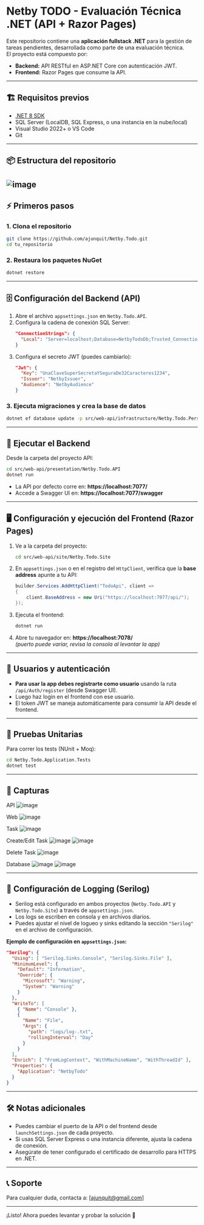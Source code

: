 
# Netby TODO - Evaluación Técnica .NET (API + Razor Pages)

Este repositorio contiene una **aplicación fullstack .NET** para la gestión de tareas pendientes, desarrollada como parte de una evaluación técnica.  
El proyecto está compuesto por:
- **Backend:** API RESTful en ASP.NET Core con autenticación JWT.
- **Frontend:** Razor Pages que consume la API.

---

## 🏗️ **Requisitos previos**

- [.NET 8 SDK](https://dotnet.microsoft.com/download/dotnet/8.0)
- SQL Server (LocalDB, SQL Express, o una instancia en la nube/local)
- Visual Studio 2022+ o VS Code
- Git

---

## 📦 **Estructura del repositorio**
![image](https://github.com/user-attachments/assets/17f67543-9b75-4f9b-91d2-2d9aeff62760)
---

## ⚡ **Primeros pasos**

### 1. Clona el repositorio

```bash
git clone https://github.com/ajunquit/Netby.Todo.git
cd tu_repositorio
```

### 2. Restaura los paquetes NuGet

```bash
dotnet restore
```

---

## 🗄️ **Configuración del Backend (API)**

1. Abre el archivo `appsettings.json` en `Netby.Todo.API`.
2. Configura la cadena de conexión SQL Server:
   ```json
   "ConnectionStrings": {
     "Local": "Server=localhost;Database=NetbyTodoDb;Trusted_Connection=True;TrustServerCertificate=True;"
   }
   ```
3. Configura el secreto JWT (puedes cambiarlo):
   ```json
   "Jwt": {
     "Key": "UnaClaveSuperSecretaYSeguraDe32Caracteres1234",
     "Issuer": "NetbyIssuer",
     "Audience": "NetbyAudience"
   }
   ```

### 3. Ejecuta migraciones y crea la base de datos

```bash
dotnet ef database update -p src/web-api/infrastructure/Netby.Todo.Persistence -s src/web-api/presentation/Netby.Todo.API
```

---

## 🚀 **Ejecutar el Backend**

Desde la carpeta del proyecto API:

```bash
cd src/web-api/presentation/Netby.Todo.API
dotnet run
```
- La API por defecto corre en: **https://localhost:7077/**
- Accede a Swagger UI en: **https://localhost:7077/swagger**

---

## 🖥️ **Configuración y ejecución del Frontend (Razor Pages)**

1. Ve a la carpeta del proyecto:
   ```bash
   cd src/web-api/site/Netby.Todo.Site
   ```

2. En `appsettings.json` o en el registro del `HttpClient`, verifica que la **base address** apunte a tu API:
   ```csharp
   builder.Services.AddHttpClient("TodoApi", client =>
   {
       client.BaseAddress = new Uri("https://localhost:7077/api/");
   });
   ```

3. Ejecuta el frontend:

   ```bash
   dotnet run
   ```

4. Abre tu navegador en: **https://localhost:7078/**  
   *(puerto puede variar, revisa la consola al levantar la app)*

---

## 🔐 **Usuarios y autenticación**

- **Para usar la app debes registrarte como usuario** usando la ruta `/api/Auth/register` (desde Swagger UI).
- Luego haz login en el frontend con ese usuario.
- El token JWT se maneja automáticamente para consumir la API desde el frontend.

---

## 🧪 **Pruebas Unitarias**

Para correr los tests (NUnit + Moq):

```bash
cd Netby.Todo.Application.Tests
dotnet test
```

---

## 📸 **Capturas**
API
![image](https://github.com/user-attachments/assets/df927f94-471c-4664-aa3c-014f26548f66)

Web
![image](https://github.com/user-attachments/assets/6a7de2c7-5f68-4869-bb3d-374b2b62f5fe)

Task
![image](https://github.com/user-attachments/assets/5986adeb-8e5c-4e81-b0a7-561157262d8e)

Create/Edit Task
![image](https://github.com/user-attachments/assets/cf1ea3b9-cfe4-410a-aaad-87e8b8df3bde)
![image](https://github.com/user-attachments/assets/a4ea9fab-6497-4d49-b71c-ffb35b737e73)


Delete Task
![image](https://github.com/user-attachments/assets/529edb5e-eede-4925-9e67-d51d84a87b87)

Database
![image](https://github.com/user-attachments/assets/7678a11e-3305-4309-a623-b89fad115e30)
![image](https://github.com/user-attachments/assets/25f73c4e-a300-4207-9fc2-b1a39813772f)

---

## 📝 **Configuración de Logging (Serilog)**

- Serilog está configurado en ambos proyectos (`Netby.Todo.API` y `Netby.Todo.Site`) a través de `appsettings.json`.
- Los logs se escriben en consola y en archivos diarios.
- Puedes ajustar el nivel de logueo y sinks editando la sección `"Serilog"` en el archivo de configuración.

**Ejemplo de configuración en `appsettings.json`:**

```json
"Serilog": {
  "Using": [ "Serilog.Sinks.Console", "Serilog.Sinks.File" ],
  "MinimumLevel": {
    "Default": "Information",
    "Override": {
      "Microsoft": "Warning",
      "System": "Warning"
    }
  },
  "WriteTo": [
    { "Name": "Console" },
    {
      "Name": "File",
      "Args": {
        "path": "logs/log-.txt",
        "rollingInterval": "Day"
      }
    }
  ],
  "Enrich": [ "FromLogContext", "WithMachineName", "WithThreadId" ],
  "Properties": {
    "Application": "NetbyTodo"
  }
}
```

---

## 🛠️ **Notas adicionales**

- Puedes cambiar el puerto de la API o del frontend desde `launchSettings.json` de cada proyecto.
- Si usas SQL Server Express o una instancia diferente, ajusta la cadena de conexión.
- Asegúrate de tener configurado el certificado de desarrollo para HTTPS en .NET.

---

## 📞 **Soporte**

Para cualquier duda, contacta a: [ajunquit@gmail.com]

---

¡Listo! Ahora puedes levantar y probar la solución 🚀
